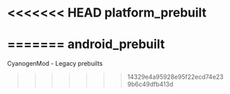 <<<<<<< HEAD
platform_prebuilt
=================
=======
android_prebuilt
================

CyanogenMod - Legacy prebuilts
>>>>>>> 14329e4a95928e95f22ecd74e239b6c49dfb413d
